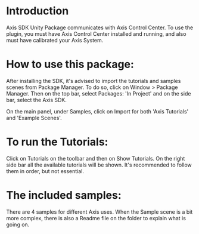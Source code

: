 # Introduction

Axis SDK Unity Package communicates with Axis Control Center. To use the plugin, you must have Axis Control Center installed and running, and also must have calibrated your Axis System.

# How to use this package:

After installing the SDK, it's advised to import the tutorials and samples scenes from Package Manager. To do so, click on Window > Package Manager. Then on the top bar, select Packages: 'In Project' and on the side bar, select the Axis SDK.

On the main panel, under Samples, click on Import for both 'Axis Tutorials' and 'Example Scenes'.

# To run the Tutorials:

Click on Tutorials on the toolbar and then on Show Tutorials. On the right side bar all the available tutorials will be shown. It's recommended to follow them in order, but not essential.

# The included samples:

There are 4 samples for different Axis uses. When the Sample scene is a bit more complex, there is also a Readme file on the folder to explain what is going on. 

